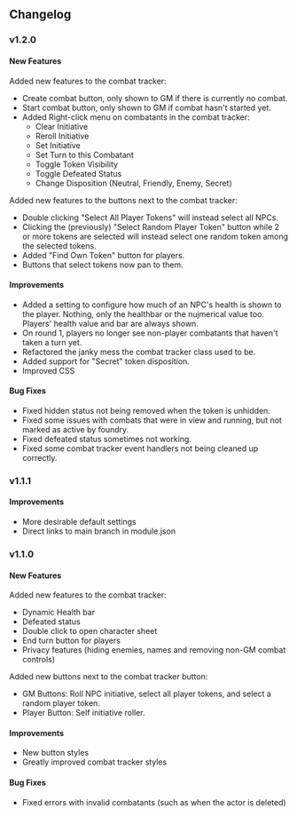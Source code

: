 ## Changelog

### v1.2.0

#### New Features

Added new features to the combat tracker:
- Create combat button, only shown to GM if there is currently no combat.
- Start combat button, only shown to GM if combat hasn't started yet.
- Added Right-click menu on combatants in the combat tracker:
  - Clear Initiative
  - Reroll Initiative
  - Set Initiative
  - Set Turn to this Combatant
  - Toggle Token Visibility
  - Toggle Defeated Status
  - Change Disposition (Neutral, Friendly, Enemy, Secret)

Added new features to the buttons next to the combat tracker:
- Double clicking "Select All Player Tokens" will instead select all NPCs.
- Clicking the (previously) "Select Random Player Token" button while 2 or more tokens are selected will instead select one random token among the selected tokens.
- Added "Find Own Token" button for players.
- Buttons that select tokens now pan to them.

#### Improvements
- Added a setting to configure how much of an NPC's health is shown to the player. Nothing, only the healthbar or the nujmerical value too. Players' health value and bar are always shown.
- On round 1, players no longer see non-player combatants that haven't taken a turn yet.
- Refactored the janky mess the combat tracker class used to be.
- Added support for "Secret" token disposition.
- Improved CSS

#### Bug Fixes

- Fixed hidden status not being removed when the token is unhidden.
- Fixed some issues with combats that were in view and running, but not marked as active by foundry.
- Fixed defeated status sometimes not working.
- Fixed some combat tracker event handlers not being cleaned up correctly.

### v1.1.1

#### Improvements
- More desirable default settings
- Direct links to main branch in module.json

### v1.1.0

#### New Features

Added new features to the combat tracker:
- Dynamic Health bar
- Defeated status
- Double click to open character sheet
- End turn button for players
- Privacy features (hiding enemies, names and removing non-GM combat controls)

Added new buttons next to the combat tracker button:
- GM Buttons: Roll NPC initiative, select all player tokens, and select a random player token.
- Player Button: Self initiative roller.

#### Improvements
- New button styles
- Greatly improved combat tracker styles

#### Bug Fixes

- Fixed errors with invalid combatants (such as when the actor is deleted)
